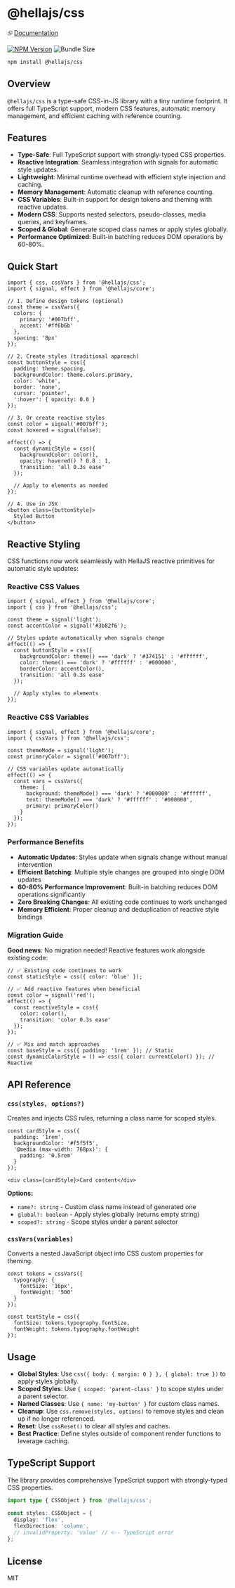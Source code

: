# @hellajs/css

⮺ [Documentation](https://hellajs.com/reference/css/css)

[![NPM Version](https://img.shields.io/npm/v/@hellajs/css)](https://www.npmjs.com/package/@hellajs/css)
![Bundle Size](https://edge.bundlejs.com/badge?q=@hellajs/css@0.14.7&treeshake=[*])

```bash
npm install @hellajs/css
```

## Overview

`@hellajs/css` is a type-safe CSS-in-JS library with a tiny runtime footprint. It offers full TypeScript support, modern CSS features, automatic memory management, and efficient caching with reference counting.

## Features

- **Type-Safe**: Full TypeScript support with strongly-typed CSS properties.
- **Reactive Integration**: Seamless integration with signals for automatic style updates.
- **Lightweight**: Minimal runtime overhead with efficient style injection and caching.
- **Memory Management**: Automatic cleanup with reference counting.
- **CSS Variables**: Built-in support for design tokens and theming with reactive updates.
- **Modern CSS**: Supports nested selectors, pseudo-classes, media queries, and keyframes.
- **Scoped & Global**: Generate scoped class names or apply styles globally.
- **Performance Optimized**: Built-in batching reduces DOM operations by 60-80%.

## Quick Start

```tsx
import { css, cssVars } from '@hellajs/css';
import { signal, effect } from '@hellajs/core';

// 1. Define design tokens (optional)
const theme = cssVars({
  colors: {
    primary: '#007bff',
    accent: '#ff6b6b'
  },
  spacing: '8px'
});

// 2. Create styles (traditional approach)
const buttonStyle = css({
  padding: theme.spacing,
  backgroundColor: theme.colors.primary,
  color: 'white',
  border: 'none',
  cursor: 'pointer',
  ':hover': { opacity: 0.8 }
});

// 3. Or create reactive styles
const color = signal('#007bff');
const hovered = signal(false);

effect(() => {
  const dynamicStyle = css({
    backgroundColor: color(),
    opacity: hovered() ? 0.8 : 1,
    transition: 'all 0.3s ease'
  });
  
  // Apply to elements as needed
});

// 4. Use in JSX
<button class={buttonStyle}>
  Styled Button
</button>
```

## Reactive Styling

CSS functions now work seamlessly with HellaJS reactive primitives for automatic style updates:

### Reactive CSS Values

```tsx
import { signal, effect } from '@hellajs/core';
import { css } from '@hellajs/css';

const theme = signal('light');
const accentColor = signal('#3b82f6');

// Styles update automatically when signals change
effect(() => {
  const buttonStyle = css({
    backgroundColor: theme() === 'dark' ? '#374151' : '#ffffff',
    color: theme() === 'dark' ? '#ffffff' : '#000000',
    borderColor: accentColor(),
    transition: 'all 0.3s ease'
  });
  
  // Apply styles to elements
});
```

### Reactive CSS Variables

```tsx
import { signal, effect } from '@hellajs/core';
import { cssVars } from '@hellajs/css';

const themeMode = signal('light');
const primaryColor = signal('#007bff');

// CSS variables update automatically
effect(() => {
  const vars = cssVars({
    theme: {
      background: themeMode() === 'dark' ? '#000000' : '#ffffff',
      text: themeMode() === 'dark' ? '#ffffff' : '#000000',
      primary: primaryColor()
    }
  });
});
```

### Performance Benefits

- **Automatic Updates**: Styles update when signals change without manual intervention
- **Efficient Batching**: Multiple style changes are grouped into single DOM updates
- **60-80% Performance Improvement**: Built-in batching reduces DOM operations significantly
- **Zero Breaking Changes**: All existing code continues to work unchanged
- **Memory Efficient**: Proper cleanup and deduplication of reactive style bindings

### Migration Guide

**Good news**: No migration needed! Reactive features work alongside existing code:

```tsx
// ✅ Existing code continues to work
const staticStyle = css({ color: 'blue' });

// ✅ Add reactive features when beneficial
const color = signal('red');
effect(() => {
  const reactiveStyle = css({
    color: color(),
    transition: 'color 0.3s ease'
  });
});

// ✅ Mix and match approaches
const baseStyle = css({ padding: '1rem' }); // Static
const dynamicColorStyle = () => css({ color: currentColor() }); // Reactive
```

## API Reference

### `css(styles, options?)`
Creates and injects CSS rules, returning a class name for scoped styles.

```tsx
const cardStyle = css({
  padding: '1rem',
  backgroundColor: '#f5f5f5',
  '@media (max-width: 768px)': {
    padding: '0.5rem'
  }
});

<div class={cardStyle}>Card content</div>
```

**Options:**
- `name?: string` - Custom class name instead of generated one
- `global?: boolean` - Apply styles globally (returns empty string)
- `scoped?: string` - Scope styles under a parent selector

### `cssVars(variables)`
Converts a nested JavaScript object into CSS custom properties for theming.

```tsx
const tokens = cssVars({
  typography: {
    fontSize: '16px',
    fontWeight: '500'
  }
});

const textStyle = css({
  fontSize: tokens.typography.fontSize,
  fontWeight: tokens.typography.fontWeight
});
```

## Usage

- **Global Styles**: Use `css({ body: { margin: 0 } }, { global: true })` to apply styles globally.
- **Scoped Styles**: Use `{ scoped: 'parent-class' }` to scope styles under a parent selector.
- **Named Classes**: Use `{ name: 'my-button' }` for custom class names.
- **Cleanup**: Use `css.remove(styles, options)` to remove styles and clean up if no longer referenced.
- **Reset**: Use `cssReset()` to clear all styles and caches.
- **Best Practice**: Define styles outside of component render functions to leverage caching.

## TypeScript Support

The library provides comprehensive TypeScript support with strongly-typed CSS properties.

```typescript
import type { CSSObject } from '@hellajs/css';

const styles: CSSObject = {
  display: 'flex',
  flexDirection: 'column',
  // invalidProperty: 'value' // <-- TypeScript error
};
```

## License

MIT
